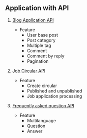 ## Application with API 

1. [Blog Application API](https://github.com/devxhubcom/Django-example-project/blob/dev/blogs/README.md)


   - Feature
     - User base post
     - Post category
     - Multiple tag
     - Comment
     - Comment by reply
     - Pagination

2. [Job Circular API](https://github.com/devxhubcom/Django-example-project/blob/dev/jobs/README.md)

   - Feature
     - Create circular
     - Published and unpublished
     - Job application processing

3. [Frequently asked question API](https://github.com/devxhubcom/Django-example-project/blob/dev/faqs/README.md)

   - Feature
     - Multilanguage
     - Question
     - Answer
